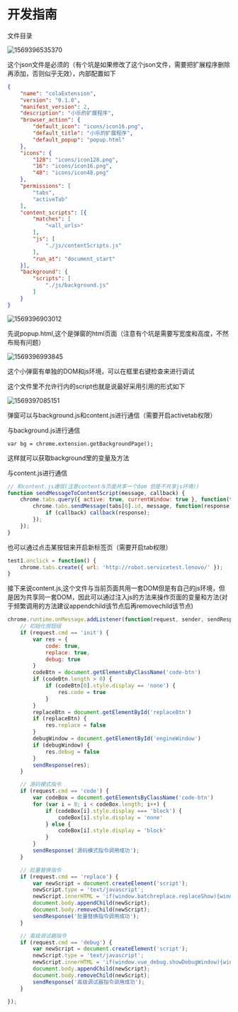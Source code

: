 # 开发指南

文件目录

![1569396535370](C:\Users\96328\AppData\Roaming\Typora\typora-user-images\1569396535370.png)

这个json文件是必须的（有个坑是如果修改了这个json文件，需要把扩展程序删除再添加，否则似乎无效），内部配置如下

```json
{
    "name": "colaExtension",
    "version": "0.1.0",
    "manifest_version": 2,
    "description": "小乐的扩展程序",
    "browser_action": {
        "default_icon": "icons/icon16.png",
        "default_title": "小乐的扩展程序",
        "default_popup": "popup.html"
    },
    "icons": {
        "128": "icons/icon128.png",
        "16": "icons/icon16.png",
        "48": "icons/icon48.png"
    },
    "permissions": [
        "tabs",
        "activeTab"
    ],
    "content_scripts": [{
        "matches": [
            "<all_urls>"
        ],
        "js": [
            "./js/contentScripts.js"
        ],
        "run_at": "document_start"
    }],
    "background": {
        "scripts": [
            "./js/background.js"
        ]
    }
}
```

![1569396903012](C:\Users\96328\AppData\Roaming\Typora\typora-user-images\1569396903012.png)

先说popup.html,这个是弹窗的html页面（注意有个坑是需要写宽度和高度，不然布局有问题）

![1569396993845](C:\Users\96328\AppData\Roaming\Typora\typora-user-images\1569396993845.png)

这个小弹窗有单独的DOM和js环境，可以在框里右键检查来进行调试

这个文件里不允许行内的script也就是说最好采用引用的形式如下

![1569397085151](C:\Users\96328\AppData\Roaming\Typora\typora-user-images\1569397085151.png)

弹窗可以与background.js和content.js进行通信（需要开启activetab权限）

与background.js进行通信

`var bg = chrome.extension.getBackgroundPage();`

这样就可以获取background里的变量及方法

与content.js进行通信

```javascript
// 和content.js通信(注意content与页面共享一个dom 但是不共享js环境))
function sendMessageToContentScript(message, callback) {
    chrome.tabs.query({ active: true, currentWindow: true }, function(tabs) {
        chrome.tabs.sendMessage(tabs[0].id, message, function(response) {
            if (callback) callback(response);
        });
    });
}
```

也可以通过点击某按钮来开启新标签页（需要开启tab权限）

```javascript
test1.onclick = function() {
	chrome.tabs.create({ url: 'http://robot.servicetest.lenovo/' });
}
```



接下来说content.js,这个文件与当前页面共用一套DOM但是有自己的js环境，但是因为共享同一套DOM，因此可以通过注入js的方法来操作页面的变量和方法(对于频繁调用的方法建议appendchild该节点后再removechild该节点)

```javascript
chrome.runtime.onMessage.addListener(function(request, sender, sendResponse) {
    // 初始化按钮组
    if (request.cmd == 'init') {
        var res = {
            code: true,
            replace: true,
            debug: true
        }
        codeBtn = document.getElementsByClassName('code-btn')
        if (codeBtn.length > 0) {
            if (codeBtn[0].style.display == 'none') {
                res.code = true
            }
        }
        replaceBtn = document.getElementById('replaceBtn')
        if (replaceBtn) {
            res.replace = false
        }
        debugWindow = document.getElementById('engineWindow')
        if (debugWindow) {
            res.debug = false
        }
        sendResponse(res);
    }

    // 源码模式指令
    if (request.cmd == 'code') {
        var codeBox = document.getElementsByClassName('code-btn')
        for (var i = 0; i < codeBox.length; i++) {
            if (codeBox[i].style.display === 'block') {
                codeBox[i].style.display = 'none'
            } else {
                codeBox[i].style.display = 'block'
            }
        }
        sendResponse('源码模式指令调用成功');
    }

    // 批量替换指令
    if (request.cmd == 'replace') {
        var newScript = document.createElement('script');
        newScript.type = 'text/javascript';
        newScript.innerHTML = 'if(window.batchreplace.replaceShow){window.batchreplace.hide()}else{window.batchreplace.show()}';
        document.body.appendChild(newScript);
        document.body.removeChild(newScript);
        sendResponse('批量替换指令调用成功');
    }

    // 高级调试器指令
    if (request.cmd == 'debug') {
        var newScript = document.createElement('script');
        newScript.type = 'text/javascript';
        newScript.innerHTML = 'if(window.vue_debug.showDebugWindow){window.vue_debug.showDebugWindow=false}else{window.vue_debug.showDebugWindow=true}';
        document.body.appendChild(newScript);
        document.body.removeChild(newScript);
        sendResponse('高级调试器指令调用成功');
    }

});
```

